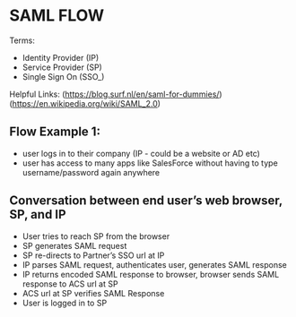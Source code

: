 # SAML FLOW
Terms:
- Identity Provider (IP)
- Service Provider (SP)
- Single Sign On (SSO_)

Helpful Links:
(https://blog.surf.nl/en/saml-for-dummies/)
(https://en.wikipedia.org/wiki/SAML_2.0)

## Flow Example 1:
- user logs in to their company (IP - could be a website or AD etc)
- user has access to many apps like SalesForce without having to type
  username/password again anywhere

## Conversation between end user’s web browser, SP, and IP
- User tries to reach SP from the browser
- SP generates SAML request
- SP re-directs to Partner’s SSO url at IP
- IP parses SAML request, authenticates user, generates SAML response
- IP returns encoded SAML response to browser, browser sends SAML response
  to ACS url at SP
- ACS url at SP verifies SAML Response
- User is logged in to SP
